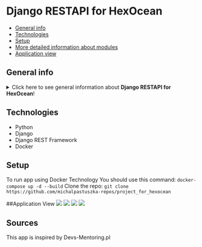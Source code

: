 # Django RESTAPI for HexOcean
* [General info](#general-info)
* [Technologies](#technologies)
* [Setup](#setup)
* [More detailed information about modules](#more-detailed-information-about-modules)
* [Application view](#application-view)

## General info
<details>
<summary>Click here to see general information about <b>Django RESTAPI for HexOcean</b>!</summary>
This project allows the upload of images for the built-in 3 types of users, i.e. Basic, Premium, Enterprise. Depending on the type of user, a particular user may upload image with different heights (200px, 400px or original size image).
</details>

## Technologies
<ul>
<li>Python</li>
<li>Django</li>
<li>Django REST Framework</li>
<li>Docker</li>
</ul>

## Setup
To run app using Docker Technology You should use this command:
```docker-compose up -d --build```
Clone the repo:
```git clone https://github.com/michalpastuszka-repos/project_for_hexocean```

##Application View
<img src=”![Image_1](https://user-images.githubusercontent.com/94476796/222969787-60603cf5-d357-4139-a301-9717566a6c44.PNG)” width=”50%” height=”50%”>
<img src=”![Image_2](https://user-images.githubusercontent.com/94476796/222969789-5ff1ab8c-b58e-4d7c-bbf7-0d449a22cf7f.PNG)” width=”50%” height=”50%”>
<img src=”![Image_3](https://user-images.githubusercontent.com/94476796/222969790-cb8ee5f4-7b02-4d9b-9e28-fd5661d295e9.PNG)” width=”50%” height=”50%”>
<img src=”![Image_4](https://user-images.githubusercontent.com/94476796/222969792-609a7604-9d6b-4a7d-8626-707093f8220b.PNG)” width=”50%” height=”50%”>

## Sources
This app is inspired by Devs-Mentoring.pl
